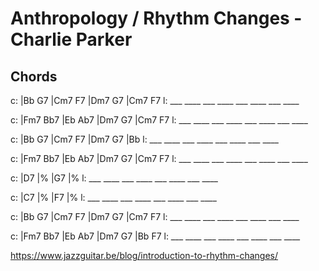 
# Anthropology / Rhythm Changes - Charlie Parker

## Chords

c: |Bb  G7  |Cm7 F7  |Dm7 G7  |Cm7 F7
l:  ___ ____ ___ ____ ___ ____ ___ ____

c: |Fm7 Bb7 |Eb  Ab7 |Dm7 G7  |Cm7 F7
l:  ___ ____ ___ ____ ___ ____ ___ ____

c: |Bb  G7  |Cm7 F7  |Dm7 G7  |Bb
l:  ___ ____ ___ ____ ___ ____ ___ ____

c: |Fm7 Bb7 |Eb  Ab7 |Dm7 G7  |Cm7 F7
l:  ___ ____ ___ ____ ___ ____ ___ ____

c: |D7      |%       |G7      |%
l:  ___ ____ ___ ____ ___ ____ ___ ____

c: |C7      |%       |F7      |%
l:  ___ ____ ___ ____ ___ ____ ___ ____

c: |Bb  G7  |Cm7 F7  |Dm7 G7  |Cm7 F7
l:  ___ ____ ___ ____ ___ ____ ___ ____

c: |Fm7 Bb7 |Eb  Ab7 |Dm7 G7  |Bb  F7
l:  ___ ____ ___ ____ ___ ____ ___ ____


https://www.jazzguitar.be/blog/introduction-to-rhythm-changes/